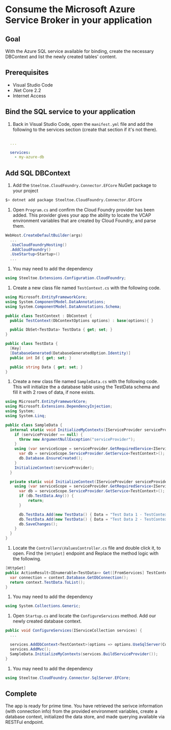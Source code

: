 # Consume the Microsoft Azure Service Broker in your application

## Goal

With the Azure SQL service available for binding, create the necessary DBContext and list the newly created tables' content.

## Prerequisites

- Visual Studio Code
- .Net Core 2.2
- Internet Access

## Bind the SQL service to your application

1. Back in Visual Studio Code, open the `manifest.yml` file and add the following to the services section (create that section if it's not there).
  ```yml
  
    ...

    services:
      - my-azure-db
  ```

## Add SQL DBContext

1. Add the `Steeltoe.CloudFoundry.Connector.EFCore` NuGet package to your project
```bash
$> dotnet add package Steeltoe.CloudFoundry.Connector.EFCore
```

1. Open `Program.cs` and confirm the Cloud Foundry provider has been added. This provider gives your app the ability to locate the VCAP environment variables that are created by Cloud Foundry, and parse them.
  ```cs
  WebHost.CreateDefaultBuilder(args)
    ...
    .UseCloudFoundryHosting()
    .AddCloudFoundry()
    .UseStartup<Startup>()
    ...
  ```

1. You may need to add the dependency
  ```cs
  using Steeltoe.Extensions.Configuration.CloudFoundry;
  ```

1. Create a new class file named `TestContext.cs` with the following code.
  ```cs
  using Microsoft.EntityFrameworkCore;
  using System.ComponentModel.DataAnnotations;
  using System.ComponentModel.DataAnnotations.Schema;
  ```
  ```cs
  public class TestContext : DbContext {
    public TestContext(DbContextOptions options) : base(options){ }

    public DbSet<TestData> TestData { get; set; }
  }

  public class TestData {
    [Key]
    [DatabaseGenerated(DatabaseGeneratedOption.Identity)]
    public int Id { get; set; }

    public string Data { get; set; }
  }
  ```

1. Create a new class file named `SampleData.cs` with the following code. This will initialize the a database table using the TestData schema and fill it with 2 rows of data, if none exists.
  ```cs
  using Microsoft.EntityFrameworkCore;
  using Microsoft.Extensions.DependencyInjection;
  using System;
  using System.Linq;
  ```
  ```cs
  public class SampleData {
    internal static void InitializeMyContexts(IServiceProvider serviceProvider) {
      if (serviceProvider == null) {
        throw new ArgumentNullException("serviceProvider");
      }
      using (var serviceScope = serviceProvider.GetRequiredService<IServiceScopeFactory>().CreateScope()) {
        var db = serviceScope.ServiceProvider.GetService<TestContext>();
        db.Database.EnsureCreated();
      }
      InitializeContext(serviceProvider);
    }

    private static void InitializeContext(IServiceProvider serviceProvider) {
      using (var serviceScope = serviceProvider.GetRequiredService<IServiceScopeFactory>().CreateScope()) {
        var db = serviceScope.ServiceProvider.GetService<TestContext>();
        if (db.TestData.Any()) {
            return;
        }

        db.TestData.Add(new TestData() { Data = "Test Data 1 - TestContext " });
        db.TestData.Add(new TestData() { Data = "Test Data 2 - TestContext " });
        db.SaveChanges();
      }
    }
  }
  ```

1. Locate the `Controllers\ValuesController.cs` file and double click it, to open. Find the `[HttpGet]` endpoint and Replace the method logic with the following.
  ```cs
  [HttpGet]
  public ActionResult<IEnumerable<TestData>> Get([FromServices] TestContext context) {
    var connection = context.Database.GetDbConnection();
    return context.TestData.ToList();
  }
  ```

1. You may need to add the dependency
  ```cs
  using System.Collections.Generic;
  ```

1. Open `Startup.cs` and locate the `ConfigureServices` method. Add our newly created database context.
  ```cs
  public void ConfigureServices(IServiceCollection services) {
    ...

    services.AddDbContext<TestContext>(options => options.UseSqlServer(Configuration));
    services.AddMvc();
    SampleData.InitializeMyContexts(services.BuildServiceProvider());
  }
  ```

1. You may need to add the dependency
  ```cs
  using Steeltoe.CloudFoundry.Connector.SqlServer.EFCore;
  ```

## Complete

The app is ready for prime time. You have retrieved the serivce information (with connection info) from the provided environment variables, create a database context, initialized the data store, and made querying available via RESTFul endpoint.
